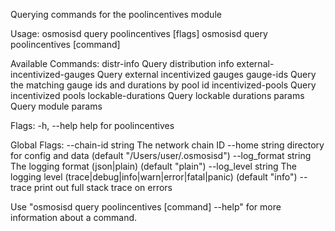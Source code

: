 Querying commands for the poolincentives module

Usage:
  osmosisd query poolincentives [flags]
  osmosisd query poolincentives [command]

Available Commands:
  distr-info                   Query distribution info
  external-incentivized-gauges Query external incentivized gauges
  gauge-ids                    Query the matching gauge ids and durations by pool id
  incentivized-pools           Query incentivized pools
  lockable-durations           Query lockable durations
  params                       Query module params

Flags:
  -h, --help   help for poolincentives

Global Flags:
      --chain-id string     The network chain ID
      --home string         directory for config and data (default "/Users/user/.osmosisd")
      --log_format string   The logging format (json|plain) (default "plain")
      --log_level string    The logging level (trace|debug|info|warn|error|fatal|panic) (default "info")
      --trace               print out full stack trace on errors

Use "osmosisd query poolincentives [command] --help" for more information about a command.
